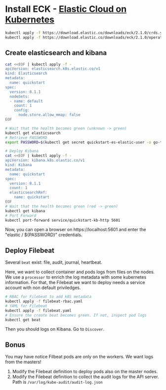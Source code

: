 
# Install ECK - [Elastic Cloud on Kubernetes](https://www.elastic.co/guide/en/cloud-on-k8s/current/index.html)


```sh
kubectl apply -f https://download.elastic.co/downloads/eck/2.1.0/crds.yaml
kubectl apply -f https://download.elastic.co/downloads/eck/2.1.0/operator.yaml
```

## Create elasticsearch and kibana

```sh
cat <<EOF | kubectl apply -f -
apiVersion: elasticsearch.k8s.elastic.co/v1
kind: Elasticsearch
metadata:
  name: quickstart
spec:
  version: 8.1.1
  nodeSets:
  - name: default
    count: 1
    config:
      node.store.allow_mmap: false
EOF

# Wait that the health becomes green (unknown -> green)
kubectl get elasticsearch
# Retrieve PASSWORD
export PASSWORD=$(kubectl get secret quickstart-es-elastic-user -o go-template='{{.data.elastic | base64decode}}')
```

```sh
# Deploy Kibana
cat <<EOF | kubectl apply -f -
apiVersion: kibana.k8s.elastic.co/v1
kind: Kibana
metadata:
  name: quickstart
spec:
  version: 8.1.1
  count: 1
  elasticsearchRef:
    name: quickstart
EOF
# Wait that the health becomes green (red -> green)
kubectl get kibana
# Port Forward
kubectl port-forward service/quickstart-kb-http 5601
```

Now, you can open a browser on https://localhost:5601 and enter the "elastic / ${PASSWORD}" credentials.

## Deploy Filebeat

Several `beat` exist: file, audit, journal, heartbeat.

Here, we want to collect container and pods logs from files on the nodes.
We use a `processor` to enrich the log metadata with some kubernetes information.
For that, the Filebeat we want to deploy needs a service account with non default priviledges.

```sh
# RBAC for Filebeat to add k8S metadata
kubectl apply -f filebeat-rbac.yaml
# YAML for Filebeat
kubectl apply -f filebeat.yaml
# Ensure the create beat becomes green. If not, inspect pod logs
kubectl get beat
```

Then you should logs on Kibana. Go to `Discover`.

## Bonus

You may have notice Filbeat pods are only on the workers.
We want logs from the masters!

1. Modify the Filebeat definition to deploy pods also on the master nodes.
2. Modify the Filebeat definition to collect the audit logs for the API server. Path is `/var/log/kube-audit/audit-log.json`
